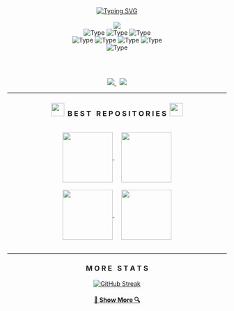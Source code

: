 <div align=center>
  <a href="https://git.io/typing-svg"><img src="http://readme-typing-svg.herokuapp.com?font=Fira+Code&duration=4000&pause=1000&color=FFFFFF&center=true&width=520&lines=Hey+there!+My+name+is+Andorka+Dominik;I'm+a+Web+Developer;I'm+a+Syntax+Error+Enthusiast" alt="Typing SVG" /></a>
</div>

<br />

<div align=center>
  <a href="https://github.com/AndorkaDominik/">
    <img src="https://github-readme-stats.vercel.app/api?username=AndorkaDominik&show_icons=true&icon_color=FFFFFF&theme=dark&bg_color=FFFFFF00&hide_title=true&hide_border=true&hide=prs,stars&include_all_commits=true" />
  </a>
</div>

<div align="center">
  <img alt="Type" src="https://img.shields.io/badge/javascript-000000?style=for-the-badge&color=FFFFFF" />
  <img alt="Type" src="https://img.shields.io/badge/react-000000?style=for-the-badge&color=FFFFFF" />
  <img alt="Type" src="https://img.shields.io/badge/node.js-000000?style=for-the-badge&color=FFFFFF" />
  <br/>
  <img alt="Type" src="https://img.shields.io/badge/java-000000?style=for-the-badge&color=FFFFFF" />
  <img alt="Type" src="https://img.shields.io/badge/c++-000000?style=for-the-badge&color=FFFFFF" />
  <img alt="Type" src="https://img.shields.io/badge/c-000000?style=for-the-badge&color=FFFFFF" />
  <img alt="Type" src="https://img.shields.io/badge/python-000000?style=for-the-badge&color=FFFFFF" />
  <br/>
  <img alt="Type" src="https://img.shields.io/badge/react_native-000000?style=for-the-badge&color=FFFFFF" />
</div>

<br><br>

<div align="center">
  <a href="https://www.linkedin.com/in/dominik-andorka-86820427b">
    <img src="https://img.shields.io/badge/LinkedIn%20-%0A66C2.svg?&style=for-the-badge&logo=LinkedIn&logoColor=000000&color=FFFFFF" target="_blank"/>
  </a>
  &nbsp;
  <a href="https://www.andorkavk.hu">
    <img src="https://img.shields.io/badge/Latest_Project%20-%FFFFFF.svg?&style=for-the-badge&logo=Vercel&logoColor=000000&color=FFFFFF" target="_blank"/>
  </a>
</div>

<hr>

<h3 align="center"><img src="https://slackmojis.com/emojis/59967-duck_dance/download" width="30"/>&nbsp;&nbsp;B E S T &nbsp; R E P O S I T O R I E S&nbsp;&nbsp;<img src="https://slackmojis.com/emojis/59967-duck_dance/download" width="30"/></h3>

<br> 

<div width="100%" align="center">
  <a align="center" href="https://github.com/AndorkaDominik/Tic-Tac-Toe" title="To-Do-List-App">
    <img align="center" height="115" src="https://github-readme-stats-git-masterrstaa-rickstaa.vercel.app/api/pin/?username=AndorkaDominik&repo=Tic-Tac-Toe&theme=dark&icon_color=FFFFFF&border_color=FFFFFF&bg_color=FFFFFF00&border_radius=10">
  </a>
  &nbsp;&nbsp;&nbsp;
   <a align="center" href="https://github.com/AndorkaDominik/Weather-App" title="Weather-App">
    <img align="center" height="115" src="https://github-readme-stats-git-masterrstaa-rickstaa.vercel.app/api/pin/?username=AndorkaDominik&repo=Weather-App&theme=dark&icon_color=FFFFFF&border_color=FFFFFF&bg_color=FFFFFF00&border_radius=10">
  </a>
  
</div>

<br />

<div width="100%" align="center">
  <a align="center" href="https://github.com/AndorkaDominik/Calculator" title="Calculator-App">
    <img align="center" height="115" src="https://github-readme-stats-git-masterrstaa-rickstaa.vercel.app/api/pin/?username=AndorkaDominik&repo=Calculator&theme=dark&icon_color=FFFFFF&border_color=FFFFFF&bg_color=FFFFFF00&border_radius=10">
  </a>
  &nbsp;&nbsp;&nbsp;
   <a align="center" href="https://github.com/AndorkaDominik/Quiz-App" title="Quiz-App">
    <img align="center" height="115" src="https://github-readme-stats-git-masterrstaa-rickstaa.vercel.app/api/pin/?username=AndorkaDominik&repo=Quiz-App&theme=dark&icon_color=FFFFFF&border_color=FFFFFF&bg_color=FFFFFF00&border_radius=10">
   </a>
</div>

<br/>

<hr />
<h3 align="center">&nbsp;&nbsp;M O R E &nbsp; S T A T S&nbsp;&nbsp;</h3>

<div align="center">
 <a href="https://git.io/streak-stats"><img src="https://github-readme-streak-stats-one-pi.vercel.app?user=AndorkaDominik&theme=highcontrast&hide_border=true&background=transparent" alt="GitHub Streak" /></a>
</div>

<h4 align="center">
  <a href="https://github.com/AndorkaDominik?tab=repositories" title="Show Repositories">🔎 Show More 🔍</a>
</h4>

